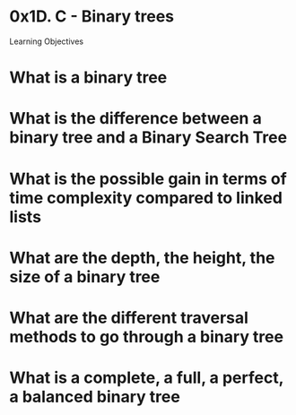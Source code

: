 # 0x1D. C - Binary trees

Learning Objectives

# What is a binary tree
# What is the difference between a binary tree and a Binary Search Tree
# What is the possible gain in terms of time complexity compared to linked lists
# What are the depth, the height, the size of a binary tree
# What are the different traversal methods to go through a binary tree
# What is a complete, a full, a perfect, a balanced binary tree
